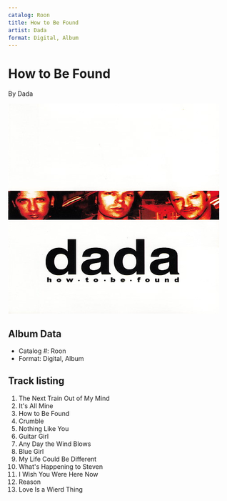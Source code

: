 ```yaml
---
catalog: Roon
title: How to Be Found
artist: Dada
format: Digital, Album
---
```


# How to Be Found

By Dada

![](../../assets/albumcovers/Dada-How_to_Be_Found.png)

## Album Data

- Catalog #: Roon
- Format: Digital, Album


## Track listing


1. The Next Train Out of My Mind
2. It's All Mine
3. How to Be Found
4. Crumble
5. Nothing Like You
6. Guitar Girl
7. Any Day the Wind Blows
8. Blue Girl
9. My Life Could Be Different
10. What's Happening to Steven
11. I Wish You Were Here Now
12. Reason
13. Love Is a Wierd Thing

